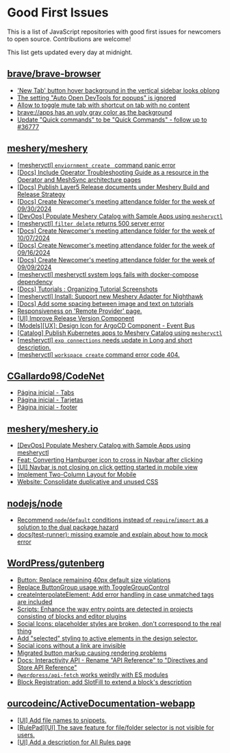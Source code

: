 # Good First Issues

This is a list of JavaScript repositories with good first issues for newcomers to open source. Contributions are welcome!

This list gets updated every day at midnight.

## [brave/brave-browser](https://github.com/brave/brave-browser)

- ['New Tab' button hover background in the vertical sidebar looks oblong](https://github.com/brave/brave-browser/issues/40323)
- [The setting "Auto Open DevTools for popups" is ignored](https://github.com/brave/brave-browser/issues/39597)
- [Allow to toggle mute tab with shortcut on tab with no content](https://github.com/brave/brave-browser/issues/40016)
- [brave://apps has an ugly gray color as the background](https://github.com/brave/brave-browser/issues/25736)
- [Update "Quick commands" to be "Quick Commands" - follow up to #36777](https://github.com/brave/brave-browser/issues/36845)

## [meshery/meshery](https://github.com/meshery/meshery)

- [[mesheryctl] `enviornment create ` command panic error](https://github.com/meshery/meshery/issues/11314)
- [[Docs] Include Operator Troubleshooting Guide as a resource in the Operator and MeshSync architecture pages](https://github.com/meshery/meshery/issues/11430)
- [[Docs] Publish Layer5 Release documents under Meshery Build and Release Strategy](https://github.com/meshery/meshery/issues/12021)
- [[Docs] Create Newcomer's meeting attendance folder for the week of 09/30/2024](https://github.com/meshery/meshery/issues/12011)
- [[DevOps] Populate Meshery Catalog with Sample Apps using `mesheryctl`](https://github.com/meshery/meshery/issues/10458)
- [[mesheryctl] `filter delete` returns 500 server error](https://github.com/meshery/meshery/issues/11318)
- [[Docs] Create Newcomer's meeting attendance folder for the week of 10/07/2024](https://github.com/meshery/meshery/issues/12012)
- [[Docs] Create Newcomer's meeting attendance folder for the week of 09/16/2024](https://github.com/meshery/meshery/issues/12009)
- [[Docs] Create Newcomer's meeting attendance folder for the week of 09/09/2024](https://github.com/meshery/meshery/issues/11929)
- [[mesheryctl] mesheryctl system logs fails with docker-compose dependency](https://github.com/meshery/meshery/issues/10777)
- [[Docs] Tutorials : Organizing Tutorial Screenshots](https://github.com/meshery/meshery/issues/11805)
- [[mesheryctl] Install: Support new Meshery Adapter for Nighthawk](https://github.com/meshery/meshery/issues/10371)
- [[Docs] Add some spacing between image and text on tutorials](https://github.com/meshery/meshery/issues/11783)
- [Responsiveness on 'Remote Provider' page.](https://github.com/meshery/meshery/issues/10743)
- [[UI] Improve Release Version Component](https://github.com/meshery/meshery/issues/9569)
- [[Models][UX]: Design Icon for ArgoCD Component - Event Bus](https://github.com/meshery/meshery/issues/10297)
- [[Catalog] Publish Kubernetes apps to Meshery Catalog using `mesheryctl`](https://github.com/meshery/meshery/issues/10444)
- [[mesheryctl] `exp connections` needs update in Long and short description.](https://github.com/meshery/meshery/issues/11311)
- [[mesheryctl] `workspace create` command error code 404.](https://github.com/meshery/meshery/issues/11312)

## [CGallardo98/CodeNet](https://github.com/CGallardo98/CodeNet)

- [Página inicial - Tabs](https://github.com/CGallardo98/CodeNet/issues/6)
- [Página inicial - Tarjetas](https://github.com/CGallardo98/CodeNet/issues/4)
- [Página inicial - footer](https://github.com/CGallardo98/CodeNet/issues/3)

## [meshery/meshery.io](https://github.com/meshery/meshery.io)

- [[DevOps] Populate Meshery Catalog with Sample Apps using mesheryctl](https://github.com/meshery/meshery.io/issues/1650)
- [Feat: Converting Hamburger icon to cross in Navbar after clicking](https://github.com/meshery/meshery.io/issues/1894)
- [[UI] Navbar is not closing on click getting started in mobile view](https://github.com/meshery/meshery.io/issues/1888)
- [Implement Two-Column Layout for Mobile](https://github.com/meshery/meshery.io/issues/1827)
- [Website: Consolidate duplicative and unused CSS](https://github.com/meshery/meshery.io/issues/896)

## [nodejs/node](https://github.com/nodejs/node)

- [Recommend `node`/`default` conditions instead of `require`/`import` as a solution to the dual package hazard](https://github.com/nodejs/node/issues/52174)
- [docs(test-runner): missing example and explain about how to mock error](https://github.com/nodejs/node/issues/52357)

## [WordPress/gutenberg](https://github.com/WordPress/gutenberg)

- [Button: Replace remaining 40px default size violations](https://github.com/WordPress/gutenberg/issues/65018)
- [Replace ButtonGroup usage with ToggleGroupControl](https://github.com/WordPress/gutenberg/issues/65339)
- [createInterpolateElement: Add error handling in case unmatched tags are included](https://github.com/WordPress/gutenberg/issues/60843)
- [Scripts: Enhance the way entry points are detected in projects consisting of blocks and editor plugins](https://github.com/WordPress/gutenberg/issues/55936)
- [Social Icons: placeholder styles are broken, don't correspond to the real thing](https://github.com/WordPress/gutenberg/issues/55296)
- [Add "selected" styling to active elements in the design selector.](https://github.com/WordPress/gutenberg/issues/65127)
- [Social icons without a link are invisible](https://github.com/WordPress/gutenberg/issues/55543)
- [Migrated button markup causing rendering problems](https://github.com/WordPress/gutenberg/issues/28957)
- [Docs: Interactivity API - Rename "API Reference" to "Directives and Store API Reference"](https://github.com/WordPress/gutenberg/issues/61207)
- [`@wordpress/api-fetch` works weirdly with ES modules](https://github.com/WordPress/gutenberg/issues/59087)
- [Block Registration: add SlotFill to extend a block's description](https://github.com/WordPress/gutenberg/issues/49887)

## [ourcodeinc/ActiveDocumentation-webapp](https://github.com/ourcodeinc/ActiveDocumentation-webapp)

- [[UI] Add file names to snippets.](https://github.com/ourcodeinc/ActiveDocumentation-webapp/issues/5)
- [[RulePad][UI] The save feature for file/folder selector is not visible for users.](https://github.com/ourcodeinc/ActiveDocumentation-webapp/issues/33)
- [[UI] Add a description for All Rules page](https://github.com/ourcodeinc/ActiveDocumentation-webapp/issues/12)


